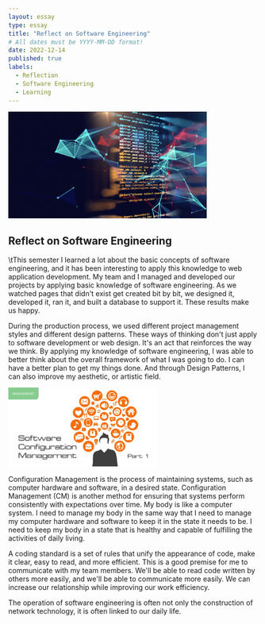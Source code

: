 ```yaml
---
layout: essay
type: essay
title: "Reflect on Software Engineering"
# All dates must be YYYY-MM-DD format!
date: 2022-12-14
published: true
labels:
  - Reflection
  - Software Engineering
  - Learning
---
```


<img class="img-fluid" src="../img/SE1.png" width="400px">

## Reflect on Software Engineering

\tThis semester I learned a lot about the basic concepts of software engineering, and it has been interesting to apply this knowledge to web application development. My team and I managed and developed our projects by applying basic knowledge of software engineering. As we watched pages that didn't exist get created bit by bit, we designed it, developed it, ran it, and built a database to support it. These results make us happy.

During the production process, we used different project management styles and different design patterns. These ways of thinking don't just apply to software development or web design. It's an act that reinforces the way we think. By applying my knowledge of software engineering, I was able to better think about the overall framework of what I was going to do. I can have a better plan to get my things done. And through Design Patterns, I can also improve my aesthetic, or artistic field.

<img class="img-fluid" src="../img/SE2.png" width="300px">

Configuration Management is the process of maintaining systems, such as computer hardware and software, in a desired state. Configuration Management (CM) is another method for ensuring that systems perform consistently with expectations over time. My body is like a computer system. I need to manage my body in the same way that I need to manage my computer hardware and software to keep it in the state it needs to be. I need to keep my body in a state that is healthy and capable of fulfilling the activities of daily living.

A coding standard is a set of rules that unify the appearance of code, make it clear, easy to read, and more efficient. This is a good premise for me to communicate with my team members. We'll be able to read code written by others more easily, and we'll be able to communicate more easily. We can increase our relationship while improving our work efficiency.

The operation of software engineering is often not only the construction of network technology, it is often linked to our daily life.
